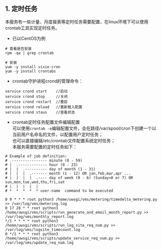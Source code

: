 ## 1. 定时任务
本服务有一些计量、月度报表等定时任务需要配置，在linux环境下可以使用crontab工具实现定时任务。   
* 已以CentOS为例
```
# 查看是否安装
rpm -qa | grep crontab

# 安装
yum -y install vixie-cron
yum -y install crontabs
```
* crontab守护进程crond的管理命令：
```
service crond start    //启动
service crond stop     //关闭
service crond restart  //重启
service crond reload   //重新载入配置
service crond staus    //查看状态
```
* crontab定时任务配置文件编辑配置   
  可以使用`crontab -e`编辑配置文件，会在路径/var/spool/cron下创建一个以当前用户名命名的文件，以配置用户定时任务；   
  也可以直接编辑/etc/crontab文件配置系统定时任务；  
  本服务需要配置的定时任务如下：
```
# Example of job definition:
# .---------------- minute (0 - 59)
# |  .------------- hour (0 - 23)
# |  |  .---------- day of month (1 - 31)
# |  |  |  .------- month (1 - 12) OR jan,feb,mar,apr ...
# |  |  |  |  .---- day of week (0 - 6) (Sunday=0 or 7) OR sun,mon,tue,wed,thu,fri,sat
# |  |  |  |  |
# *  *  *  *  * user-name  command to be executed

0 9 * * * root python3 /home/uwsgi/vms/metering/timedelta_metering.py >> /var/log/vms/metering.log
0 17 28 * * root python3 /home/uwsgi/vms/scripts/run_generate_and_email_month_report.py >> /var/log/vms/monthly_report.log
*/1 * * * * root python3 /home/uwsgi/vms/scripts/run_log_site_req_num.py >> /var/log/vms/logsite_timecount.log
0 */1 * * * root python3 /home/uwsgi/vms/scripts/update_service_req_num.py >> /var/log/vms/update_req_num.log
```


